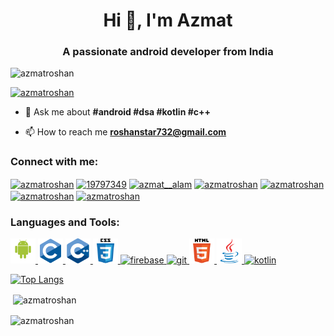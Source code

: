 <h1 align="center">Hi 👋, I'm Azmat</h1>
<h3 align="center">A passionate android developer from India</h3>

<p align="left"> <img src="https://komarev.com/ghpvc/?username=azmatroshan&label=Profile%20views&color=0e75b6&style=flat" alt="azmatroshan" /> </p>

<p align="left"> <a href="https://github.com/ryo-ma/github-profile-trophy"><img src="https://github-profile-trophy.vercel.app/?username=azmatroshan" alt="azmatroshan" /></a> </p>

- 💬 Ask me about **#android #dsa #kotlin #c++**

- 📫 How to reach me **roshanstar732@gmail.com**

<h3 align="left">Connect with me:</h3>
<p align="left">
<a href="https://linkedin.com/in/azmatroshan" target="blank"><img align="center" src="https://raw.githubusercontent.com/rahuldkjain/github-profile-readme-generator/master/src/images/icons/Social/linked-in-alt.svg" alt="azmatroshan" height="30" width="40" /></a>
<a href="https://stackoverflow.com/users/19797349" target="blank"><img align="center" src="https://raw.githubusercontent.com/rahuldkjain/github-profile-readme-generator/master/src/images/icons/Social/stack-overflow.svg" alt="19797349" height="30" width="40" /></a>
<a href="https://instagram.com/azmat__alam" target="blank"><img align="center" src="https://raw.githubusercontent.com/rahuldkjain/github-profile-readme-generator/master/src/images/icons/Social/instagram.svg" alt="azmat__alam" height="30" width="40" /></a>
<a href="https://www.codechef.com/users/azmatroshan" target="blank"><img align="center" src="https://cdn.jsdelivr.net/npm/simple-icons@3.1.0/icons/codechef.svg" alt="azmatroshan" height="30" width="40" /></a>
<a href="https://codeforces.com/profile/azmatroshan" target="blank"><img align="center" src="https://raw.githubusercontent.com/rahuldkjain/github-profile-readme-generator/master/src/images/icons/Social/codeforces.svg" alt="azmatroshan" height="30" width="40" /></a>
<a href="https://www.leetcode.com/azmatroshan" target="blank"><img align="center" src="https://raw.githubusercontent.com/rahuldkjain/github-profile-readme-generator/master/src/images/icons/Social/leet-code.svg" alt="azmatroshan" height="30" width="40" /></a>
<a href="https://auth.geeksforgeeks.org/user/azmatroshan" target="blank"><img align="center" src="https://raw.githubusercontent.com/rahuldkjain/github-profile-readme-generator/master/src/images/icons/Social/geeks-for-geeks.svg" alt="azmatroshan" height="30" width="40" /></a>
</p>

<h3 align="left">Languages and Tools:</h3>
<p align="left"> <a href="https://developer.android.com" target="_blank" rel="noreferrer"> <img src="https://raw.githubusercontent.com/devicons/devicon/master/icons/android/android-original-wordmark.svg" alt="android" width="40" height="40"/> </a> <a href="https://www.cprogramming.com/" target="_blank" rel="noreferrer"> <img src="https://raw.githubusercontent.com/devicons/devicon/master/icons/c/c-original.svg" alt="c" width="40" height="40"/> </a> <a href="https://www.w3schools.com/cpp/" target="_blank" rel="noreferrer"> <img src="https://raw.githubusercontent.com/devicons/devicon/master/icons/cplusplus/cplusplus-original.svg" alt="cplusplus" width="40" height="40"/> </a> <a href="https://www.w3schools.com/css/" target="_blank" rel="noreferrer"> <img src="https://raw.githubusercontent.com/devicons/devicon/master/icons/css3/css3-original-wordmark.svg" alt="css3" width="40" height="40"/> </a> <a href="https://firebase.google.com/" target="_blank" rel="noreferrer"> <img src="https://www.vectorlogo.zone/logos/firebase/firebase-icon.svg" alt="firebase" width="40" height="40"/> </a> <a href="https://git-scm.com/" target="_blank" rel="noreferrer"> <img src="https://www.vectorlogo.zone/logos/git-scm/git-scm-icon.svg" alt="git" width="40" height="40"/> </a> <a href="https://www.w3.org/html/" target="_blank" rel="noreferrer"> <img src="https://raw.githubusercontent.com/devicons/devicon/master/icons/html5/html5-original-wordmark.svg" alt="html5" width="40" height="40"/> </a> <a href="https://www.java.com" target="_blank" rel="noreferrer"> <img src="https://raw.githubusercontent.com/devicons/devicon/master/icons/java/java-original.svg" alt="java" width="40" height="40"/> </a> <a href="https://kotlinlang.org" target="_blank" rel="noreferrer"> <img src="https://www.vectorlogo.zone/logos/kotlinlang/kotlinlang-icon.svg" alt="kotlin" width="40" height="40"/> </a> </p>

[![Top Langs](https://github-readme-stats.vercel.app/api/top-langs/?username=azmatroshan)](https://github.com/anuraghazra/github-readme-stats)

<p>&nbsp;<img align="center" src="https://github-readme-stats.vercel.app/api?username=azmatroshan&show_icons=true&locale=en" alt="azmatroshan" /></p>

<p><img align="center" src="https://github-readme-streak-stats.herokuapp.com/?user=azmatroshan&" alt="azmatroshan" /></p>
